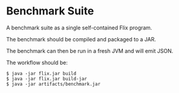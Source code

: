 # Benchmark Suite

A benchmark suite as a single self-contained Flix program.

The benchmark should be compiled and packaged to a JAR.

The benchmark can then be run in a fresh JVM and will emit JSON.

The workflow should be:

```shell
$ java -jar flix.jar build
$ java -jar flix.jar build-jar
$ java -jar artifacts/benchmark.jar
```
